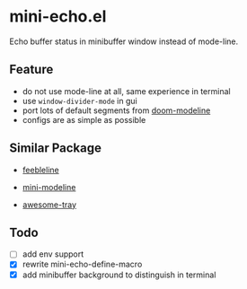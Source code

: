 # mini-echo.el

Echo buffer status in minibuffer window instead of mode-line.

## Feature

- do not use mode-line at all, same experience in terminal
- use `window-divider-mode` in gui
- port lots of default segments from [doom-modeline](https://github.com/seagle0128/doom-modeline)
- configs are as simple as possible

## Similar Package

- [feebleline](https://github.com/tautologyclub/feebleline)

- [mini-modeline](https://github.com/kiennq/emacs-mini-modeline)

- [awesome-tray](https://github.com/manateelazycat/awesome-tray)

## Todo
- [ ] add env support
- [x] rewrite mini-echo-define-macro
- [x] add minibuffer background to distinguish in terminal
